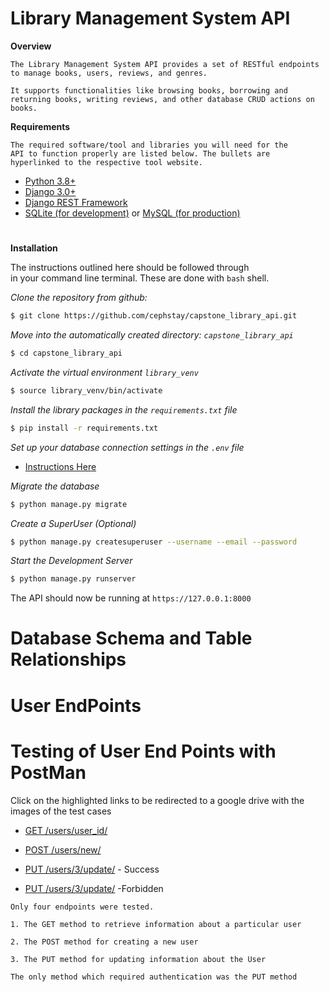 # Library Management System API
   __Overview__  
```
The Library Management System API provides a set of RESTful endpoints to manage books, users, reviews, and genres. 
    
It supports functionalities like browsing books, borrowing and
returning books, writing reviews, and other database CRUD actions on books.
```
__Requirements__    

    The required software/tool and libraries you will need for the  
    API to function properly are listed below. The bullets are  
    hyperlinked to the respective tool website.

- [Python 3.8+]()
- [Django 3.0+]()
- [Django REST Framework]()
- [SQLite (for development)]() or [MySQL (for production)]()

#
__Installation__    

The instructions outlined here should be followed through   
in your command line terminal. These are done with `bash` shell.

_*Clone the repository from github:*_ 
```bash
$ git clone https://github.com/cephstay/capstone_library_api.git
```

_*Move into the automatically created directory: `capstone_library_api`*_
```bash
$ cd capstone_library_api
```

_*Activate the virtual environment `library_venv`*_
```bash
$ source library_venv/bin/activate
```

_*Install the library packages in the `requirements.txt` file*_
```bash
$ pip install -r requirements.txt
```

_*Set up your database connection settings in the `.env` file*_

- [Instructions Here]()

_*Migrate the database*_
```bash
$ python manage.py migrate
```

_*Create a SuperUser (Optional)*_
```bash
$ python manage.py createsuperuser --username --email --password
```

_*Start the Development Server*_
```bash
$ python manage.py runserver
```

The API should now be running at `https://127.0.0.1:8000`

# 

# Database Schema and Table Relationships


#

# User EndPoints

# Testing of User End Points with PostMan
Click on the highlighted links to be redirected to a google drive with the images of the test cases

- [GET /users/user_id/](https://drive.google.com/file/d/1aUjmbQx9c5QgMDF_K88-RU-VZOP726rW/view?usp=sharing)

- [POST /users/new/](https://drive.google.com/file/d/1FsZpW11ak1G1T4LE9By9qJLixtbPnCnS/view?usp=sharing)

- [PUT /users/3/update/](https://drive.google.com/file/d/1kV-EO2m-n0BgEJz3U5ZpAvZY0ynX0oRa/view?usp=sharing) - Success

-  [PUT /users/3/update/](https://drive.google.com/file/d/1aLduaHX7dzdsQvXJ499trvHvYKSXVwsp/view?usp=sharing) -Forbidden

```
Only four endpoints were tested.

1. The GET method to retrieve information about a particular user

2. The POST method for creating a new user

3. The PUT method for updating information about the User

The only method which required authentication was the PUT method
```